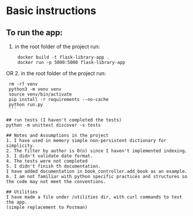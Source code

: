 # Basic instructions
## To run the app:
1. in the root folder of the project run:
   ```
    docker build -t flask-library-app .
    docker run -p 5000:5000 flask-library-app
    ```

OR
2. in the root folder of the project run:
   ```
    rm -rf venv
    python3 -m venv venv
    source venv/bin/activate
    pip install -r requirements --no-cache
    python run.py
    ```
   
## run tests (I haven't completed the tests)
python -m unittest discover -s tests

## Notes and Assumptions in the project
1. I have used in memory simple non-persistent dictionary for simplicity.
2. The filter by author is O(n) since I haven't implemented indexing.
3. I didn't validate date format.
4. The tests were not completed
5. I didn't finish th documentation. 
   I have added documentation in book_controller.add_book as an example.
6. I am not familiar with python specific practices and structures so the code may not meet the conventions.

## Utilities
I have made a file under /utilities dir, with curl commands to test the app.
(simple replacement to Postman)